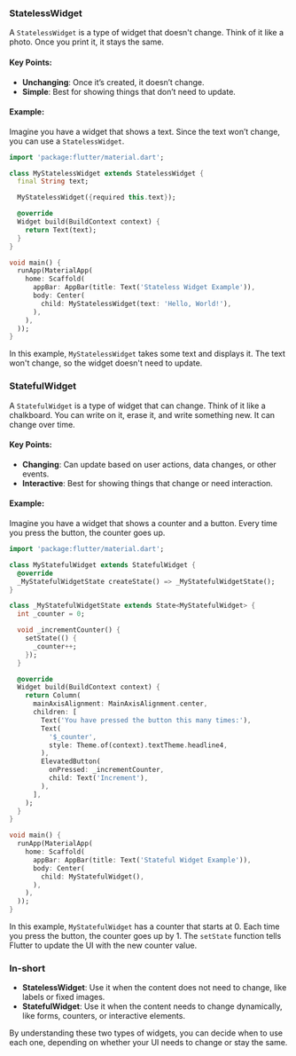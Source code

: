 
### StatelessWidget
A `StatelessWidget` is a type of widget that doesn't change. Think of it like a photo. Once you print it, it stays the same.

#### Key Points:
- **Unchanging**: Once it’s created, it doesn’t change.
- **Simple**: Best for showing things that don’t need to update.

#### Example:
Imagine you have a widget that shows a text. Since the text won’t change, you can use a `StatelessWidget`.

```dart
import 'package:flutter/material.dart';

class MyStatelessWidget extends StatelessWidget {
  final String text;

  MyStatelessWidget({required this.text});

  @override
  Widget build(BuildContext context) {
    return Text(text);
  }
}

void main() {
  runApp(MaterialApp(
    home: Scaffold(
      appBar: AppBar(title: Text('Stateless Widget Example')),
      body: Center(
        child: MyStatelessWidget(text: 'Hello, World!'),
      ),
    ),
  ));
}
```

In this example, `MyStatelessWidget` takes some text and displays it. The text won't change, so the widget doesn't need to update.

### StatefulWidget
A `StatefulWidget` is a type of widget that can change. Think of it like a chalkboard. You can write on it, erase it, and write something new. It can change over time.

#### Key Points:
- **Changing**: Can update based on user actions, data changes, or other events.
- **Interactive**: Best for showing things that change or need interaction.

#### Example:
Imagine you have a widget that shows a counter and a button. Every time you press the button, the counter goes up.

```dart
import 'package:flutter/material.dart';

class MyStatefulWidget extends StatefulWidget {
  @override
  _MyStatefulWidgetState createState() => _MyStatefulWidgetState();
}

class _MyStatefulWidgetState extends State<MyStatefulWidget> {
  int _counter = 0;

  void _incrementCounter() {
    setState(() {
      _counter++;
    });
  }

  @override
  Widget build(BuildContext context) {
    return Column(
      mainAxisAlignment: MainAxisAlignment.center,
      children: [
        Text('You have pressed the button this many times:'),
        Text(
          '$_counter',
          style: Theme.of(context).textTheme.headline4,
        ),
        ElevatedButton(
          onPressed: _incrementCounter,
          child: Text('Increment'),
        ),
      ],
    );
  }
}

void main() {
  runApp(MaterialApp(
    home: Scaffold(
      appBar: AppBar(title: Text('Stateful Widget Example')),
      body: Center(
        child: MyStatefulWidget(),
      ),
    ),
  ));
}
```

In this example, `MyStatefulWidget` has a counter that starts at 0. Each time you press the button, the counter goes up by 1. The `setState` function tells Flutter to update the UI with the new counter value.

### In-short
- **StatelessWidget**: Use it when the content does not need to change, like labels or fixed images.
- **StatefulWidget**: Use it when the content needs to change dynamically, like forms, counters, or interactive elements.

By understanding these two types of widgets, you can decide when to use each one, depending on whether your UI needs to change or stay the same.
